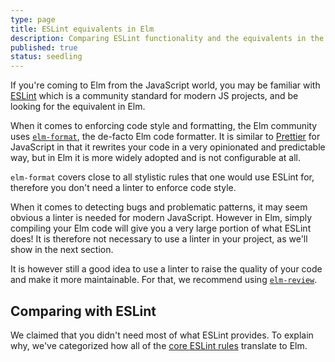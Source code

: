 ```yaml
---
type: page
title: ESLint equivalents in Elm
description: Comparing ESLint functionality and the equivalents in the Elm ecosystem
published: true
status: seedling
---
```



If you're coming to Elm from the JavaScript world, you may be familiar with [ESLint](https://eslint.org/) which is a community standard for modern JS projects, and be looking for the equivalent in Elm.

When it comes to enforcing code style and formatting, the Elm community uses [`elm-format`](https://github.com/avh4/elm-format), the de-facto Elm code formatter. It is similar to [Prettier](https://prettier.io/) for JavaScript in that it rewrites your code in a very opinionated and predictable way, but in Elm it is more widely adopted and is not configurable at all.

`elm-format` covers close to all stylistic rules that one would use ESLint for, therefore you don't need a linter to enforce code style.

When it comes to detecting bugs and problematic patterns, it may seem obvious a linter is needed for modern JavaScript. However in Elm, simply compiling your Elm code will give you a very large portion of what ESLint does! It is therefore not necessary to use a linter in your project, as we'll show in the next section.

It is however still a good idea to use a linter to raise the quality of your code and make it more maintainable. For that, we recommend using [`elm-review`](https://package.elm-lang.org/packages/jfmengels/elm-review/latest/).


## Comparing with ESLint

We claimed that you didn't need most of what ESLint provides. To explain why, we've categorized how all of the [core ESLint rules](https://eslint.org/docs/rules/) translate to Elm.

<eslint-compare-elm></eslint-compare-elm>
